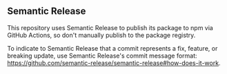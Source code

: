 ## Semantic Release

This repository uses Semantic Release to publish its package to npm via GitHub Actions, so don't manually publish to the package registry.

To indicate to Semantic Release that a commit represents a fix, feature, or breaking update, use Semantic Release's commit message format: https://github.com/semantic-release/semantic-release#how-does-it-work.
